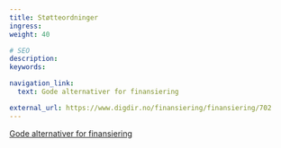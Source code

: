 ```yaml
---
title: Støtte­ordninger
ingress:
weight: 40

# SEO
description:
keywords:

navigation_link:
  text: Gode alternativer for finansiering

external_url: https://www.digdir.no/finansiering/finansiering/702
---
```


[Gode alternativer for finansiering](https://www.digdir.no/finansiering/finansiering/702)
